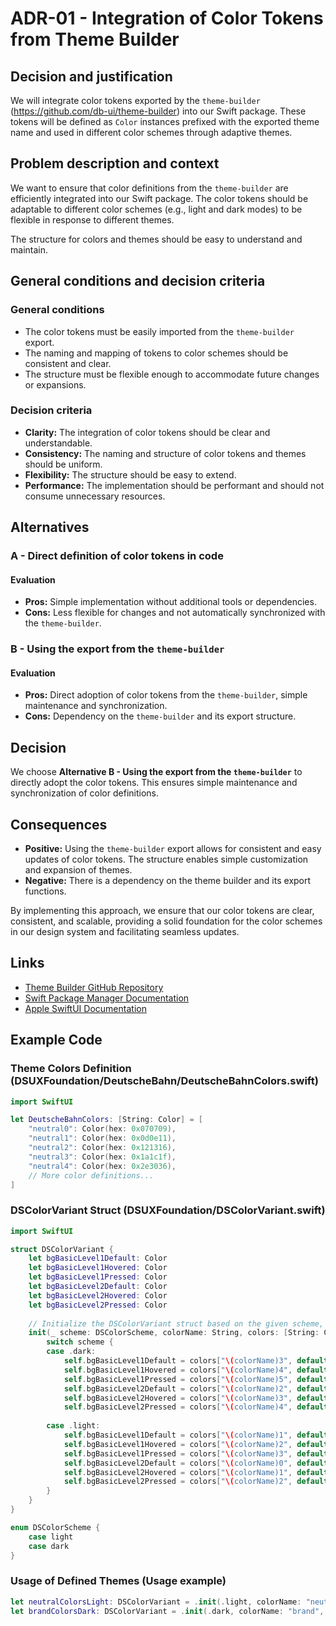 # ADR-01 - Integration of Color Tokens from Theme Builder

## Decision and justification
We will integrate color tokens exported by the `theme-builder` (https://github.com/db-ui/theme-builder) into our Swift package. These tokens will be defined as `Color` instances prefixed with the exported theme name and used in different color schemes through adaptive themes.

## Problem description and context
We want to ensure that color definitions from the `theme-builder` are efficiently integrated into our Swift package. The color tokens should be adaptable to different color schemes (e.g., light and dark modes) to be flexible in response to different themes.

The structure for colors and themes should be easy to understand and maintain.

## General conditions and decision criteria

### General conditions
- The color tokens must be easily imported from the `theme-builder` export.
- The naming and mapping of tokens to color schemes should be consistent and clear.
- The structure must be flexible enough to accommodate future changes or expansions.

### Decision criteria
- **Clarity:** The integration of color tokens should be clear and understandable.
- **Consistency:** The naming and structure of color tokens and themes should be uniform.
- **Flexibility:** The structure should be easy to extend.
- **Performance:** The implementation should be performant and should not consume unnecessary resources.

## Alternatives

### A - Direct definition of color tokens in code

#### Evaluation
- **Pros:** Simple implementation without additional tools or dependencies.
- **Cons:** Less flexible for changes and not automatically synchronized with the `theme-builder`.

### B - Using the export from the `theme-builder`

#### Evaluation
- **Pros:** Direct adoption of color tokens from the `theme-builder`, simple maintenance and synchronization.
- **Cons:** Dependency on the `theme-builder` and its export structure.

## Decision
We choose **Alternative B - Using the export from the `theme-builder`** to directly adopt the color tokens. This ensures simple maintenance and synchronization of color definitions.

## Consequences
- **Positive:** Using the `theme-builder` export allows for consistent and easy updates of color tokens. The structure enables simple customization and expansion of themes.
- **Negative:** There is a dependency on the theme builder and its export functions.

By implementing this approach, we ensure that our color tokens are clear, consistent, and scalable, providing a solid foundation for the color schemes in our design system and facilitating seamless updates.

## Links
- [Theme Builder GitHub Repository](https://github.com/db-ui/theme-builder)
- [Swift Package Manager Documentation](https://www.swift.org/documentation/package-manager/)
- [Apple SwiftUI Documentation](https://developer.apple.com/documentation/swiftui/)

## Example Code

### Theme Colors Definition (DSUXFoundation/DeutscheBahn/DeutscheBahnColors.swift)
```swift
import SwiftUI

let DeutscheBahnColors: [String: Color] = [
    "neutral0": Color(hex: 0x070709),
    "neutral1": Color(hex: 0x0d0e11),
    "neutral2": Color(hex: 0x121316),
    "neutral3": Color(hex: 0x1a1c1f),
    "neutral4": Color(hex: 0x2e3036),
    // More color definitions...
]
```

### DSColorVariant Struct (DSUXFoundation/DSColorVariant.swift)
```swift
import SwiftUI

struct DSColorVariant {
    let bgBasicLevel1Default: Color
    let bgBasicLevel1Hovered: Color
    let bgBasicLevel1Pressed: Color
    let bgBasicLevel2Default: Color
    let bgBasicLevel2Hovered: Color
    let bgBasicLevel2Pressed: Color
    
    // Initialize the DSColorVariant struct based on the given scheme, colorName and theme colors
    init(_ scheme: DSColorScheme, colorName: String, colors: [String: Color]) {
        switch scheme {
        case .dark:
            self.bgBasicLevel1Default = colors["\(colorName)3", default: .clear]
            self.bgBasicLevel1Hovered = colors["\(colorName)4", default: .clear]
            self.bgBasicLevel1Pressed = colors["\(colorName)5", default: .clear]
            self.bgBasicLevel2Default = colors["\(colorName)2", default: .clear]
            self.bgBasicLevel2Hovered = colors["\(colorName)3", default: .clear]
            self.bgBasicLevel2Pressed = colors["\(colorName)4", default: .clear]
          
        case .light:
            self.bgBasicLevel1Default = colors["\(colorName)1", default: .clear]
            self.bgBasicLevel1Hovered = colors["\(colorName)2", default: .clear]
            self.bgBasicLevel1Pressed = colors["\(colorName)3", default: .clear]
            self.bgBasicLevel2Default = colors["\(colorName)0", default: .clear]
            self.bgBasicLevel2Hovered = colors["\(colorName)1", default: .clear]
            self.bgBasicLevel2Pressed = colors["\(colorName)2", default: .clear]
        }
    }
}

enum DSColorScheme {
    case light
    case dark
}
```

### Usage of Defined Themes (Usage example)
```swift
let neutralColorsLight: DSColorVariant = .init(.light, colorName: "neutral", colors: colors)
let brandColorsDark: DSColorVariant = .init(.dark, colorName: "brand", colors: colors)
```
